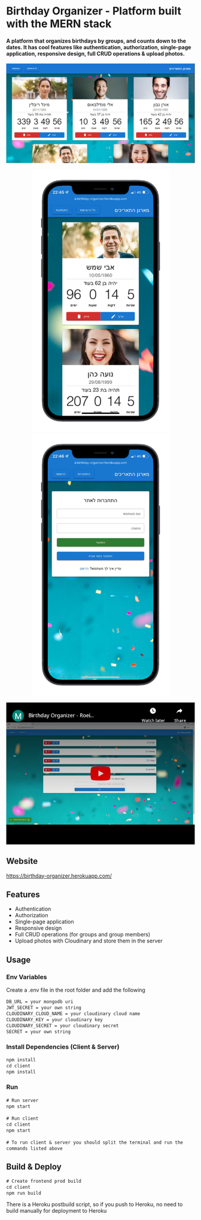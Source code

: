 # Birthday Organizer - Platform built with the MERN stack

<h4>A platform that organizes birthdays by groups, and counts down to the dates. It has cool features like authentication, authorization, single-page application, responsive design, full CRUD operations & upload photos.</h4>

<img src="client/public/ogImage.png">
<p align="center">
  <img src="client/public/mockup.png" height="700">
  <img src="client/public/mockupLogin.png" height="700">
</p>
<p align="center">
  <a href="https://www.youtube.com/watch?v=8yuLlZgGuRs"><img src="client/public/youtube-embed.png" alt="Birthday Organizer - Roei Yaacobi - Youtube Video"></a>
</p>

## Website

https://birthday-organizer.herokuapp.com/

## Features

- Authentication
- Authorization
- Single-page application
- Responsive design
- Full CRUD operations (for groups and group members)
- Upload photos with Cloudinary and store them in the server

## Usage

### Env Variables

Create a .env file in the root folder and add the following

```
DB_URL = your mongodb uri
JWT_SECRET = your own string
CLOUDINARY_CLOUD_NAME = your cloudinary cloud name
CLOUDINARY_KEY = your cloudinary key
CLOUDINARY_SECRET = your cloudinary secret
SECRET = your own string
```

### Install Dependencies (Client & Server)

```
npm install
cd client
npm install
```

### Run

```
# Run server
npm start

# Run client
cd client
npm start

# To run client & server you should split the terminal and run the commands listed above
```

## Build & Deploy

```
# Create frontend prod build
cd client
npm run build
```

There is a Heroku postbuild script, so if you push to Heroku, no need to build manually for deployment to Heroku
